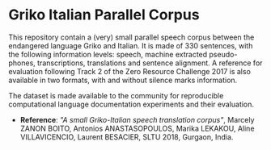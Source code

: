 # Griko Italian Parallel Corpus

This repository contain a (very) small parallel speech corpus between the endangered language Griko and Italian. It is made of 330 sentences, with the following information levels: speech,  machine  extracted  pseudo-phones,  transcriptions,  translations and sentence alignment. A reference for evaluation following Track 2 of the Zero Resource Challenge 2017 is also available in two formats, with and without silence marks information.

The dataset is made available to the community for reproducible computational language documentation experiments and their evaluation. 


* **Reference**: _"A small Griko-Italian speech translation corpus"_, Marcely ZANON BOITO, Antonios ANASTASOPOULOS, Marika LEKAKOU, Aline VILLAVICENCIO, Laurent BESACIER, SLTU 2018, Gurgaon, India.
